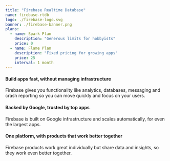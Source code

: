 ```yaml
---
title: "Firebase Realtime Database"
name: firebase-rtdb
logo: ./firebase-logo.svg
banner: ./firebase-banner.png
plans:
  - name: Spark Plan
    description: "Generous limits for hobbyists"
    price: 0
  - name: Flame Plan
    description: "Fixed pricing for growing apps"
    price: 25
    interval: 1 month
---
```


#### Build apps fast, without managing infrastructure

Firebase gives you functionality like analytics, databases, messaging and crash reporting so you can move quickly and focus on your users.

#### Backed by Google, trusted by top apps

Firebase is built on Google infrastructure and scales automatically, for even the largest apps.

#### One platform, with products that work better together

Firebase products work great individually but share data and insights, so they work even better together.
